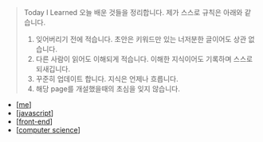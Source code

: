 > Today I Learned
> 오늘 배운 것들을 정리합니다.
> 제가 스스로 규칙은 아래와 같습니다.
>
> 1. 잊어버리기 전에 적습니다. 초안은 키워드만 있는 너저분한 글이어도 상관 없습니다.
> 2. 다른 사람이 읽어도 이해되게 적습니다. 이해한 지식이어도 기록하며 스스로 되새깁니다.
> 3. 꾸준히 업데이트 합니다. 지식은 언제나 흐릅니다.
> 4. 해당 page를 개설했을때의 초심을 잊지 않습니다.

- [[me]]
- [[javascript]]
- [[front-end]]
- [[computer science]]

[//begin]: # "Autogenerated link references for markdown compatibility"
[me]: docs/me/resume/me "me"
[javascript]: docs/javascript/javascript "javascript"
[front-end]: docs/front-end/front-end "front end"
[computer science]: docs/computer-science/computer-science "computer science"
[//end]: # "Autogenerated link references"
